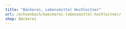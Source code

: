 ```yaml
---
title: "Bäckerei, Lebensmittel Hochleitner"
url: /echsenbach/baeckerei-lebensmittel-hochleitner/
shop: Bäckerei
---
```

